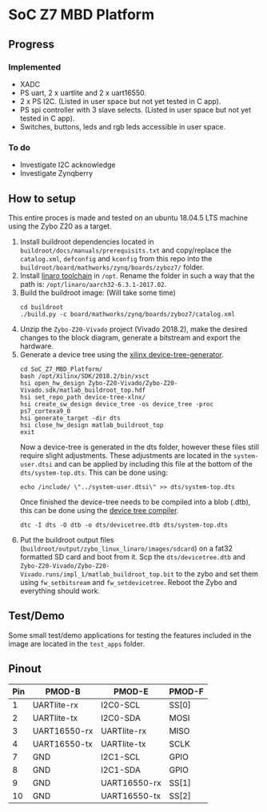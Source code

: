 # SoC Z7 MBD Platform

## Progress

### Implemented
* XADC
* PS uart, 2 x uartlite and 2 x uart16550.
* 2 x PS I2C. (Listed in user space but not yet tested in C app).
* PS spi controller with 3 slave selects. (Listed in user space but not yet tested in C app).
* Switches, buttons, leds and rgb leds accessible in user space.

### To do
* Investigate I2C acknowledge
* Investigate Zynqberry

## How to setup
This entire proces is made and tested on an ubuntu 18.04.5 LTS machine using the Zybo Z20 as a target.
1. Install buildroot dependencies located in `buildroot/docs/manuals/prerequisits.txt` and copy/replace the `catalog.xml`, `defconfig` and `kconfig` from this repo into the `buildroot/board/mathworks/zynq/boards/zyboz7/` folder.
2. Install [linaro toolchain](https://releases.linaro.org/components/toolchain/binaries/6.3-2017.02/arm-linux-gnueabihf/) in `/opt`. Rename the folder in such a way that the path is: `/opt/linaro/aarch32-6.3.1-2017.02`.
3. Build the buildroot image: (Will take some time)
	````
	cd buildroot
	./build.py -c board/mathworks/zynq/boards/zyboz7/catalog.xml
	````
4. Unzip the `Zybo-Z20-Vivado` project (Vivado 2018.2), make the desired changes to the block diagram, generate a bitstream and export the hardware.
5. Generate a device tree using the [xilinx device-tree-generator](https://xilinx-wiki.atlassian.net/wiki/spaces/A/pages/18842279/Build+Device+Tree+Blob).
    ````
    cd SoC_Z7_MBD_Platform/
    bash /opt/Xilinx/SDK/2018.2/bin/xsct
    hsi open_hw_design Zybo-Z20-Vivado/Zybo-Z20-Vivado.sdk/matlab_buildroot_top.hdf 
    hsi set_repo_path device-tree-xlnx/
    hsi create_sw_design device_tree -os device_tree -proc ps7_cortexa9_0
    hsi generate_target -dir dts
    hsi close_hw_design matlab_buildroot_top
    exit
    ````
    Now a device-tree is generated in the dts folder, however these files still require slight adjustments. These adjustments are located in the `system-user.dtsi` and can be applied by including this file at the bottom of the `dts/system-top.dts`. This can be done using:
    ````
    echo /include/ \"../system-user.dtsi\" >> dts/system-top.dts
    ````
    Once finished the device-tree needs to be compiled into a blob (.dtb), this can be done using the [device tree compiler](https://launchpad.net/ubuntu/+source/device-tree-compiler).
    ````
    dtc -I dts -O dtb -o dts/devicetree.dtb dts/system-top.dts
    ````
6. Put the buildroot output files (`buildroot/output/zybo_linux_linaro/images/sdcard`) on a fat32 formatted SD card and boot from it. Scp the `dts/devicetree.dtb` and `Zybo-Z20-Vivado/Zybo-Z20-Vivado.runs/impl_1/matlab_buildroot_top.bit` to the zybo and set them using `fw_setbitsream` and `fw_setdevicetree`. Reboot the Zybo and everything should work.

## Test/Demo
Some small test/demo applications for testing the features included in the image are located in the `test_apps` folder.

## Pinout
| Pin | PMOD-B       | PMOD-E       | PMOD-F |
| --- | ------       | ------------ | ------ |
| 1   | UARTlite-rx  | I2C0-SCL     | SS[0]  |
| 2   | UARTlite-tx  | I2C0-SDA     | MOSI   |
| 3   | UART16550-rx | UARTlite-rx  | MISO   |
| 4   | UART16550-tx | UARTlite-tx  | SCLK   |
| 7   | GND          | I2C1-SCL     | GPIO   |
| 8   | GND          | I2C1-SDA     | GPIO   |
| 9   | GND          | UART16550-rx | SS[1]  |
| 10  | GND          | UART16550-tx | SS[2]  |
